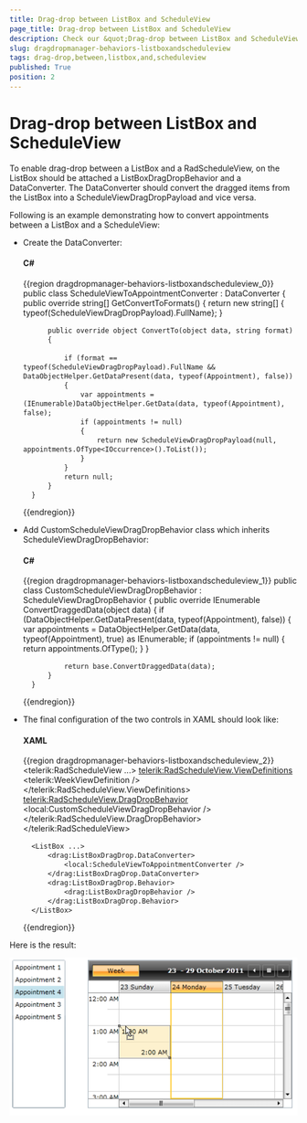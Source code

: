 ```yaml
---
title: Drag-drop between ListBox and ScheduleView
page_title: Drag-drop between ListBox and ScheduleView
description: Check our &quot;Drag-drop between ListBox and ScheduleView&quot; documentation article for the DragDropManager WPF control.
slug: dragdropmanager-behaviors-listboxandscheduleview
tags: drag-drop,between,listbox,and,scheduleview
published: True
position: 2
---
```


# Drag-drop between ListBox and ScheduleView

To enable drag-drop between a ListBox and a RadScheduleView, on the ListBox should be attached a ListBoxDragDropBehavior and a DataConverter. The DataConverter should convert the dragged items from the ListBox into a ScheduleViewDragDropPayload and vice versa.          

Following is an example demonstrating how to convert appointments between a ListBox and a ScheduleView:

* Create the DataConverter:

	#### __C#__

	{{region dragdropmanager-behaviors-listboxandscheduleview_0}}
		public class ScheduleViewToAppointmentConverter : DataConverter
		{		
			public override string[] GetConvertToFormats()
			{
				return new string[] { typeof(ScheduleViewDragDropPayload).FullName};
			}
		
			public override object ConvertTo(object data, string format)
			{
					
				if (format == typeof(ScheduleViewDragDropPayload).FullName && DataObjectHelper.GetDataPresent(data, typeof(Appointment), false))
				{
					var appointments = (IEnumerable)DataObjectHelper.GetData(data, typeof(Appointment), false);
					if (appointments != null)
					{
						return new ScheduleViewDragDropPayload(null, appointments.OfType<IOccurrence>().ToList());
					}
				}			
				return null;
			}
		}
	{{endregion}}

* Add CustomScheduleViewDragDropBehavior class which inherits ScheduleViewDragDropBehavior:      	

	#### __C#__

	{{region dragdropmanager-behaviors-listboxandscheduleview_1}}
		public class CustomScheduleViewDragDropBehavior : ScheduleViewDragDropBehavior
		{
			public override IEnumerable<IOccurrence> ConvertDraggedData(object data)
			{
				if (DataObjectHelper.GetDataPresent(data, typeof(Appointment), false))
				{
					var appointments = DataObjectHelper.GetData(data, typeof(Appointment), true) as IEnumerable;
					if (appointments != null)
					{
						return appointments.OfType<IOccurrence>();
					}
				}
		
				return base.ConvertDraggedData(data);
			}
		}
	{{endregion}}

* The final configuration of the two controls in XAML should look like:

	#### __XAML__

	{{region dragdropmanager-behaviors-listboxandscheduleview_2}}	
		<telerik:RadScheduleView ...>
			<telerik:RadScheduleView.ViewDefinitions>
				<telerik:WeekViewDefinition />
			</telerik:RadScheduleView.ViewDefinitions>
			<telerik:RadScheduleView.DragDropBehavior>
				<local:CustomScheduleViewDragDropBehavior />
			</telerik:RadScheduleView.DragDropBehavior>
		</telerik:RadScheduleView>
		
		<ListBox ...>
			<drag:ListBoxDragDrop.DataConverter>
				<local:ScheduleViewToAppointmentConverter />
			</drag:ListBoxDragDrop.DataConverter>
			<drag:ListBoxDragDrop.Behavior>
				<drag:ListBoxDragDropBehavior />
			</drag:ListBoxDragDrop.Behavior>	
		</ListBox>
	{{endregion}}

Here is the result:

![dragdropmanager listboxandscheduleview](images/dragdropmanager_listboxandscheduleview.png)
